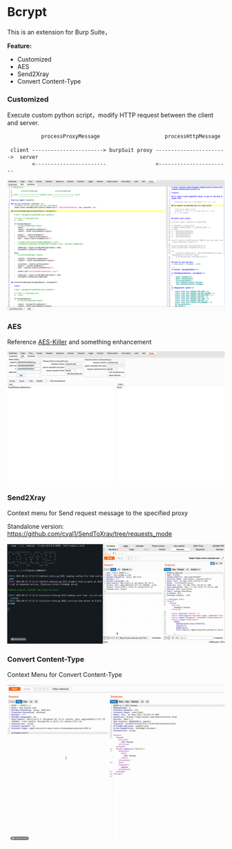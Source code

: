 # Bcrypt
This is an extension for Burp Suite，

**Feature:**

* Customized
* AES
* Send2Xray
* Convert Content-Type

### Customized

Execute custom python script，modify HTTP request between the client and server.

```
           processProxyMessage                     processHttpMessage

 client -----------------------> burpSuit proxy ----------------------->  server
        <-----------------------                <-----------------------
```

![img.png](img.png)

### AES

Reference [AES-Killer](https://github.com/Ebryx/AES-Killer) and  something enhancement

![img_1.png](img_1.png)

### Send2Xray

Context menu for Send request message to the specified proxy

Standalone version: https://github.com/cyal1/SendToXray/tree/requests_mode 

![image.gif](image.gif)

### Convert Content-Type

Context Menu for Convert Content-Type

![convert.gif](convert.gif)
